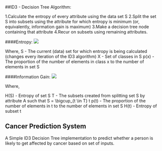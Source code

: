 
##ID3 - Decision Tree Algorithm:

1.Calculate the entropy of every attribute using the data set S 
2.Split the set S into subsets using the attribute for which entropy is minimum (or, equivalently, information gain is maximum) 
3.Make a decision tree node containing that attribute 
4.Recur on subsets using remaining attributes. 

####Entropy: 
![](http://upload.wikimedia.org/math/4/e/8/4e86dff5b536e91be75130c4dbc0139d.png)

Where,
S - The current (data) set for which entropy is being calculated (changes every iteration of the ID3 algorithm)
X - Set of classes in S
p(x) - The proportion of the number of elements in class x to the number of elements in set S

####Information Gain: 
![](http://upload.wikimedia.org/math/8/0/e/80e72df728596b58cf508712e87d5d1a.png)

Where,

H(S) - Entropy of set S
T - The subsets created from splitting set S by attribute A such that S = \bigcup_{t \in T} t
p(t) - The proportion of the number of elements in t to the number of elements in set S
H(t) - Entropy of subset t

## Cancer Prediction System

A Simple ID3 Decision Tree implementation to predict whether a person is likely to get affected 
by cancer based on set of inputs.
